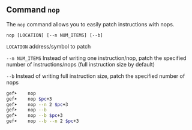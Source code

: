 ## Command `nop`

The `nop` command allows you to easily patch instructions with nops.

```
nop [LOCATION] [--n NUM_ITEMS] [--b]
```

`LOCATION` address/symbol to patch	

`--n NUM_ITEMS` Instead of writing one instruction/nop, patch the specified number of instructions/nops (full instruction size by default)	

`--b` Instead of writing full instruction size, patch the specified number of nops

```bash
gef➤ 	nop
gef➤ 	nop $pc+3
gef➤ 	nop --n 2 $pc+3
gef➤ 	nop --b
gef➤ 	nop --b $pc+3
gef➤ 	nop --b --n 2 $pc+3
```